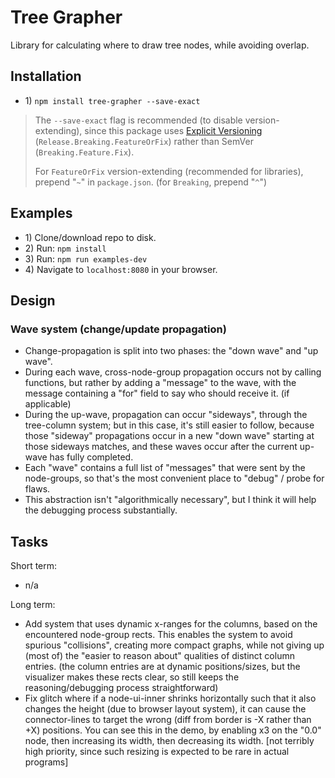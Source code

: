 # Tree Grapher

Library for calculating where to draw tree nodes, while avoiding overlap.

## Installation

* 1\) `npm install tree-grapher --save-exact`
> The `--save-exact` flag is recommended (to disable version-extending), since this package uses [Explicit Versioning](https://medium.com/sapioit/why-having-3-numbers-in-the-version-name-is-bad-92fc1f6bc73c) (`Release.Breaking.FeatureOrFix`) rather than SemVer (`Breaking.Feature.Fix`).
>
> For `FeatureOrFix` version-extending (recommended for libraries), prepend "`~`" in `package.json`. (for `Breaking`, prepend "`^`")

## Examples

* 1\) Clone/download repo to disk.
* 2\) Run: `npm install`
* 3\) Run: `npm run examples-dev`
* 4\) Navigate to `localhost:8080` in your browser.

## Design

### Wave system (change/update propagation)

* Change-propagation is split into two phases: the "down wave" and "up wave".
* During each wave, cross-node-group propagation occurs not by calling functions, but rather by adding a "message" to the wave, with the message containing a "for" field to say who should receive it. (if applicable)
* During the up-wave, propagation can occur "sideways", through the tree-column system; but in this case, it's still easier to follow, because those "sideway" propagations occur in a new "down wave" starting at those sideways matches, and these waves occur after the current up-wave has fully completed.
* Each "wave" contains a full list of "messages" that were sent by the node-groups, so that's the most convenient place to "debug" / probe for flaws.
* This abstraction isn't "algorithmically necessary", but I think it will help the debugging process substantially.

## Tasks

Short term:
* n/a

Long term:
* Add system that uses dynamic x-ranges for the columns, based on the encountered node-group rects. This enables the system to avoid spurious "collisions", creating more compact graphs, while not giving up (most of) the "easier to reason about" qualities of distinct column entries. (the column entries are at dynamic positions/sizes, but the visualizer makes these rects clear, so still keeps the reasoning/debugging process straightforward)
* Fix glitch where if a node-ui-inner shrinks horizontally such that it also changes the height (due to browser layout system), it can cause the connector-lines to target the wrong (diff from border is -X rather than +X) positions. You can see this in the demo, by enabling x3 on the "0.0" node, then increasing its width, then decreasing its width. [not terribly high priority, since such resizing is expected to be rare in actual programs]